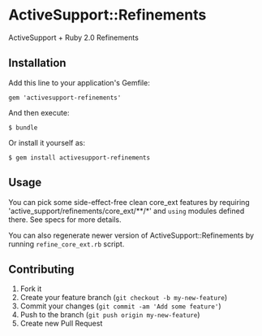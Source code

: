 # ActiveSupport::Refinements

ActiveSupport + Ruby 2.0 Refinements

## Installation

Add this line to your application's Gemfile:

    gem 'activesupport-refinements'

And then execute:

    $ bundle

Or install it yourself as:

    $ gem install activesupport-refinements

## Usage

You can pick some side-effect-free clean core_ext features by requiring 'active_support/refinements/core_ext/**/*' and `using` modules defined there.
See specs for more details.

You can also regenerate newer version of ActiveSupport::Refinements by running `refine_core_ext.rb` script.

## Contributing

1. Fork it
2. Create your feature branch (`git checkout -b my-new-feature`)
3. Commit your changes (`git commit -am 'Add some feature'`)
4. Push to the branch (`git push origin my-new-feature`)
5. Create new Pull Request
